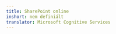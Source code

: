```yaml
---
title: SharePoint online
inshort: nem definiált
translator: Microsoft Cognitive Services
---
```




